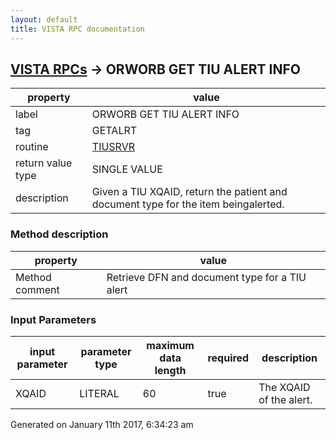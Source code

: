 ```yaml
---
layout: default
title: VISTA RPC documentation
---
```




## [VISTA RPCs](TableOfContent.md) &#8594; ORWORB GET TIU ALERT INFO 

 property | value 
--- | --- 
 label | ORWORB GET TIU ALERT INFO
 tag | GETALRT
 routine | [TIUSRVR](http://code.osehra.org/dox/Routine_TIUSRVR_source.html)
 return value type | SINGLE VALUE
 description | Given a TIU XQAID, return the patient and document type for the item beingalerted.


### Method description

 property | value 
--- | --- 
 Method comment | Retrieve DFN and document type for a TIU alert

### Input Parameters

| input parameter | parameter type | maximum data length | required | description | 
| --- | --- | --- | --- | --- | 
| XQAID | LITERAL | 60 | true | The XQAID of the alert. | 




Generated on January 11th 2017, 6:34:23 am